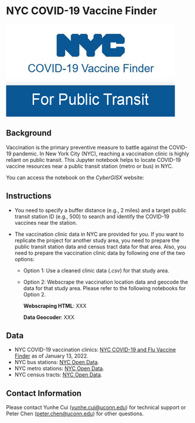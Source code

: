 # NYC COVID-19 Vaccine Finder

![NYC COVID-19 Vaccine Finder](NYCVaccineFinder.jpg)

## Background
Vaccination is the primary preventive measure to battle against the COVID-19 pandemic. In New York City (NYC), reaching a vaccination clinic is highly reliant on public transit. This Jupyter notebook helps to locate COVID-19 vaccine resources near a public transit station (metro or bus) in NYC. 

You can access the notebook on the *CyberGISX* website:

## Instructions
* You need to specify a buffer distance (e.g., 2 miles) and a target public transit station ID (e.g., 500) to search and identify the COVID-19 vaccines near the station.

* The vaccination clinic data in NYC are provided for you. If you want to replicate the project for another study area, you need to prepare the public transit station data and census tract data for that area. Also, you need to prepare the vaccination clinic data by following one of the two options:
    - Option 1: Use a cleaned clinic data (*.csv*) for that study area.
    - Option 2: Webscrape the vaccination location data and geocode the data for that study area. Please refer to the following notebooks for Option 2.

      **Webscraping HTML**: XXX
      
      **Data Geocoder**: XXX

## Data
* NYC COVID-19 vaccination clinics: [NYC COVID-19 and Flu Vaccine Finder](https://vaccinefinder.nyc.gov/) as of January 13, 2022.
* NYC bus stations: [NYC Open Data](https://data.cityofnewyork.us/Transportation/Bus-Stop-Shelters/qafz-7myz).
* NYC metro stations: [NYC Open Data](https://data.cityofnewyork.us/Transportation/Subway-Stations/arq3-7z49).
* NYC census tracts: [NYC Open Data](https://data.cityofnewyork.us/City-Government/2010-Census-Tracts/fxpq-c8ku). 

## Contact Information
Please contact Yunhe Cui (yunhe.cui@uconn.edu) for technical support or Peter Chen (peter.chen@uconn.edu) for other questions.
